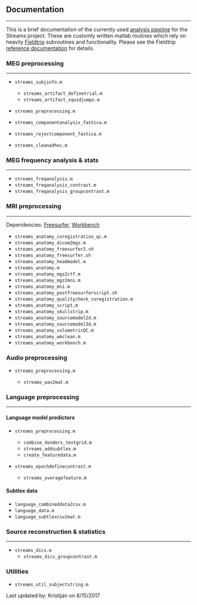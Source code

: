 ## Documentation
---
This is a brief documentation of the currently used [analysis pipeline][analysis pipeline] for the Streams project. These are customly written matlab routines which rely on heavily [Fieldtrip][Fieldtrip] subroutines and functionality. Please see the Fieldtrip [reference documentation][Fieldtrip documentation] for details.

### MEG preprocessing
---
* `streams_subjinfo.m`

  * `streams_artifact_definetrial.m`
  * `streams_artifact_squidjumps.m`


* `streams_preprocessing.m`
* `streams_componentanalysis_fastica.m`
* `streams_rejectcomponent_fastica.m`
* `streams_cleanadhoc.m`

### MEG frequency analysis & stats
---
* `streams_freqanalysis.m`
* `streams_freqanalysis_contrast.m`
* `streams_freqanalysis_groupcontrast.m`


### MRI preprocessing
---
Dependencies: [Freesurfer][Freesurfer], [Workbench][Workbench]


* `streams_anatomy_coregistration_qc.m`
* `streams_anatomy_dicom2mgz.m`
* `streams_anatomy_freesurfer2.sh`
* `streams_anatomy_freesurfer.sh`
* `streams_anatomy_headmodel.m`
* `streams_anatomy.m`
* `streams_anatomy_mgz2ctf.m`
* `streams_anatomy_mgz2mni.m`
* `streams_anatomy_mni.m`
* `streams_anatomy_postfreesurferscript.sh`
* `streams_anatomy_qualitycheck_coregistration.m`
* `streams_anatomy_script.m`
* `streams_anatomy_skullstrip.m`
* `streams_anatomy_sourcemodel2d.m`
* `streams_anatomy_sourcemodel3d.m`
* `streams_anatomy_volumetricQC.m`
* `streams_anatomy_wmclean.m`
* `streams_anatomy_workbench.m`

### Audio preprocessing

* `streams_preprocessing.m`

  * `streams_wav2mat.m`


### Language preprocessing
---

#### Language model predictors
* `streams_preprocessing.m`

    * `combine_donders_textgrid.m`
    * `streams_addsubtlex.m`
    * `create_featuredata.m`
   
    
* `streams_epochdefinecontrast.m`
  * `streams_averagefeature.m`

#### Subtlex data

* `language_combineddata2csv.m`
* `language_data.m`
* `language_subtlexcsv2mat.m`

### Source reconstruction & statistics
---
* `streams_dics.m`
  * `streams_dics_groupcontrast.m`

### Utilities

* `streams_util_subjectstring.m`


Last updated by: Kristijan on 8/15/2017

[analysis pipeline]:https://github.com/KristijanArmeni/dyncon_streams
[Freesurfer]: https://surfer.nmr.mgh.harvard.edu/
[Workbench]: http://www.humanconnectome.org/software/connectome-workbench
[Fieldtrip]: http://www.fieldtriptoolbox.org/
[Fieldtrip documentation]: http://www.fieldtriptoolbox.org/reference


